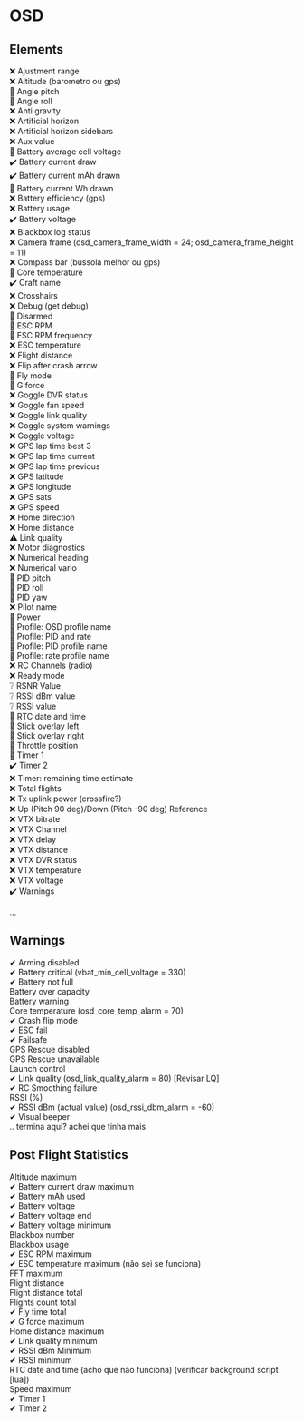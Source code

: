# OSD

## Elements

❌ Ajustment range  
❌ Altitude (barometro ou gps)  
🔧 Angle pitch  
🔧 Angle roll  
❌ Anti gravity  
❌ Artificial horizon  
❌ Artificial horizon sidebars  
❌ Aux value  
🔧 Battery average cell voltage  
✔️ Battery current draw  
✔️ Battery current mAh drawn  
🔧 Battery current Wh drawn  
❌ Battery efficiency (gps)  
❌ Battery usage  
✔️ Battery voltage  
❌ Blackbox log status  
❌ Camera frame (osd_camera_frame_width = 24; osd_camera_frame_height = 11)  
❌ Compass bar (bussola melhor ou gps)  
🔧 Core temperature  
✔️ Craft name  
❌ Crosshairs  
❌ Debug (get debug)  
🔧 Disarmed  
🔧 ESC RPM  
🔧 ESC RPM frequency  
❌ ESC temperature  
❌ Flight distance  
❌ Flip after crash arrow  
🔧 Fly mode  
🔧 G force  
❌ Goggle DVR status  
❌ Goggle fan speed  
❌ Goggle link quality  
❌ Goggle system warnings  
❌ Goggle voltage  
❌ GPS lap time best 3  
❌ GPS lap time current  
❌ GPS lap time previous  
❌ GPS latitude  
❌ GPS longitude  
❌ GPS sats  
❌ GPS speed  
❌ Home direction  
❌ Home distance  
⚠️ Link quality  
❌ Motor diagnostics  
❌ Numerical heading  
❌ Numerical vario  
🔧 PID pitch  
🔧 PID roll  
🔧 PID yaw  
❌ Pilot name  
🔧 Power  
🔧 Profile: OSD profile name  
🔧 Profile: PID and rate  
🔧 Profile: PID profile name  
🔧 Profile: rate profile name  
❌ RC Channels (radio)  
❌ Ready mode  
❔ RSNR Value  
❔ RSSI dBm value  
❔ RSSI value  
🔧 RTC date and time  
🔧 Stick overlay left  
🔧 Stick overlay right  
🔧 Throttle position  
🔧 Timer 1  
✔️ Timer 2  
❌ Timer: remaining time estimate  
❌ Total flights  
❌ Tx uplink power (crossfire?)  
❌ Up (Pitch 90 deg)/Down (Pitch -90 deg) Reference  
❌ VTX bitrate  
❌ VTX Channel  
❌ VTX delay  
❌ VTX distance  
❌ VTX DVR status  
❌ VTX temperature  
❌ VTX voltage  
✔️ Warnings  

...

## Warnings

✔ Arming disabled  
✔ Battery critical (vbat_min_cell_voltage = 330)  
✔ Battery not full  
Battery over capacity  
Battery warning  
Core temperature (osd_core_temp_alarm = 70)  
✔ Crash flip mode  
✔ ESC fail  
✔ Failsafe  
GPS Rescue disabled  
GPS Rescue unavailable  
Launch control  
✔ Link quality (osd_link_quality_alarm = 80) [Revisar LQ]  
✔ RC Smoothing failure  
RSSI (%)  
✔ RSSI dBm (actual value) (osd_rssi_dbm_alarm = -60)  
✔ Visual beeper  
.. termina aqui? achei que tinha mais  

## Post Flight Statistics

Altitude maximum  
✔ Battery current draw maximum  
✔ Battery mAh used  
✔ Battery voltage  
✔ Battery voltage end  
✔ Battery voltage minimum  
Blackbox number  
Blackbox usage  
✔ ESC RPM maximum  
✔ ESC temperature maximum (não sei se funciona)  
FFT maximum  
Flight distance  
Flight distance total  
Flights count total  
✔ Fly time total  
✔ G force maximum  
Home distance maximum  
✔ Link quality minimum  
✔ RSSI dBm Minimum  
✔ RSSI minimum  
RTC date and time (acho que não funciona) (verificar background script [lua])  
Speed maximum  
✔ Timer 1  
✔ Timer 2  
